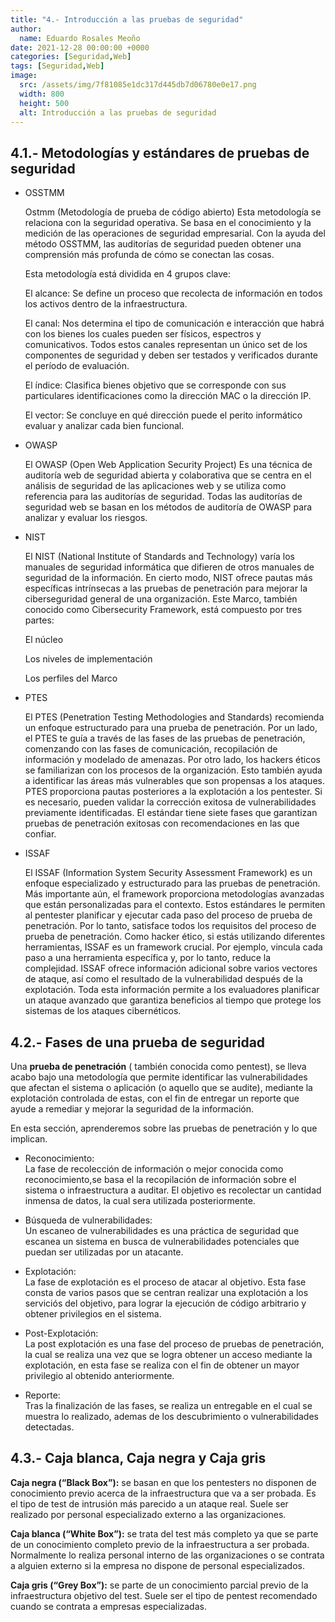 ```yaml
---
title: "4.- Introducción a las pruebas de seguridad"
author: 
  name: Eduardo Rosales Meoño
date: 2021-12-28 00:00:00 +0000
categories: [Seguridad,Web]
tags: [Seguridad,Web]
image:
  src: /assets/img/7f81085e1dc317d445db7d06780e0e17.png
  width: 800
  height: 500
  alt: Introducción a las pruebas de seguridad
---
```


## 4.1.- Metodologías y estándares de pruebas de seguridad

* OSSTMM

    Ostmm (Metodología de prueba de código abierto) Esta metodología se relaciona con la seguridad operativa. Se basa en el conocimiento y la medición de las operaciones de seguridad empresarial. Con la ayuda del método OSSTMM, las auditorías de seguridad pueden obtener una comprensión más profunda de cómo se conectan las cosas.

    Esta metodología está dividida en 4 grupos clave:

    El alcance: Se define un proceso que recolecta de información en todos los activos dentro de la infraestructura.

    El canal: Nos determina el tipo de comunicación e interacción que habrá con los bienes los cuales pueden ser físicos, espectros y comunicativos. Todos estos canales representan un único set de los componentes de seguridad y deben ser testados y verificados durante el período de evaluación.

    El índice: Clasifica bienes objetivo que se corresponde con sus particulares identificaciones como la dirección MAC o la dirección IP.

    El vector: Se concluye en qué dirección puede el perito informático evaluar y analizar cada bien funcional.

* OWASP

    El OWASP (Open Web Application Security Project) Es una técnica de auditoría web de seguridad abierta y colaborativa que se centra en el análisis de seguridad de las aplicaciones web y se utiliza como referencia para las auditorías de seguridad. Todas las auditorías de seguridad web se basan en los métodos de auditoría de OWASP para analizar y evaluar los riesgos.

* NIST

    El NIST (National Institute of Standards and Technology) varía los manuales de seguridad informática que difieren de otros manuales de seguridad de la información. En cierto modo, NIST ofrece pautas más específicas intrínsecas a las pruebas de penetración para mejorar la ciberseguridad general de una organización.
    Este Marco, también conocido como Cibersecurity Framework, está compuesto por tres partes:

    El núcleo

    Los niveles de implementación

    Los perfiles del Marco

* PTES

    El PTES (Penetration Testing Methodologies and Standards) recomienda un enfoque estructurado para una prueba de penetración. Por un lado, el PTES te guía a través de las fases de las pruebas de penetración, comenzando con las fases de comunicación, recopilación de información y modelado de amenazas. Por otro lado, los hackers éticos se familiarizan con los procesos de la organización. Esto también ayuda a identificar las áreas más vulnerables que son propensas a los ataques.
    PTES proporciona pautas posteriores a la explotación a los pentester. Si es necesario, pueden validar la corrección exitosa de vulnerabilidades previamente identificadas. El estándar tiene siete fases que garantizan pruebas de penetración exitosas con recomendaciones en las que confiar.

* ISSAF

    El ISSAF (Information System Security Assessment Framework) es un enfoque especializado y estructurado para las pruebas de penetración. Más importante aún, el framework proporciona metodologías avanzadas que están personalizadas para el contexto.
    Estos estándares le permiten al pentester planificar y ejecutar cada paso del proceso de prueba de penetración. Por lo tanto, satisface todos los requisitos del proceso de prueba de penetración. Como hacker ético, si estás utilizando diferentes herramientas, ISSAF es un framework crucial. Por ejemplo, vincula cada paso a una herramienta específica y, por lo tanto, reduce la complejidad.
    ISSAF ofrece información adicional sobre varios vectores de ataque, así como el resultado de la vulnerabilidad después de la explotación. Toda esta información permite a los evaluadores planificar un ataque avanzado que garantiza beneficios al tiempo que protege los sistemas de los ataques cibernéticos.

## 4.2.- Fases de una prueba de seguridad

Una **prueba de penetración** ( también conocida como pentest), se lleva acabo bajo una metodología que permite identificar las vulnerabilidades que afectan el sistema o aplicación (o aquello que se audite), mediante la explotación controlada de estas, con el fin de entregar un reporte que ayude a remediar y mejorar la seguridad de la información.

En esta sección, aprenderemos sobre las pruebas de penetración y lo que implican.

* Reconocimiento:  
    La fase de recolección de información o mejor conocida como reconocimiento,se basa el la recopilación de información sobre el sistema o infraestructura a auditar. El objetivo es recolectar un cantidad inmensa de datos, la cual sera utilizada posteriormente.

* Búsqueda de vulnerabilidades:  
    Un escaneo de vulnerabilidades es una práctica de seguridad que escanea un sistema en busca de vulnerabilidades potenciales que puedan ser utilizadas por un atacante.

* Explotación:  
    La fase de explotación es el proceso de atacar al objetivo. Esta fase consta de varios pasos que se centran realizar una explotación a los serviciós del objetivo, para lograr la ejecución de código arbitrario y obtener  privilegios en el sistema.

* Post-Explotación:  
    La post explotación es una fase del proceso de pruebas de penetración, la cual  se realiza una vez que se logra obtener un acceso mediante la explotación, en esta fase se realiza con el fin de obtener un mayor privilegio al obtenido anteriormente.

* Reporte:  
    Tras la finalización de las fases, se realiza un entregable en el cual se muestra lo realizado, ademas de los descubrimiento o vulnerabilidades detectadas.

## 4.3.- Caja blanca, Caja negra y Caja gris

**Caja negra (“Black Box”):** se basan en que los pentesters no disponen de conocimiento previo acerca de la infraestructura que va a ser probada. Es el tipo de test de intrusión más parecido a un ataque real. Suele ser realizado por personal especializado externo a las organizaciones.

**Caja blanca (“White Box”):** se trata del test más completo ya que se parte de un conocimiento completo previo de la infraestructura a ser probada. Normalmente lo realiza personal interno de las organizaciones o se contrata a alguien externo si la empresa no dispone de personal especializados.

**Caja gris (“Grey Box”):** se parte de un conocimiento parcial previo de la infraestructura objetivo del test. Suele ser el tipo de pentest recomendado cuando se contrata a empresas especializadas.
